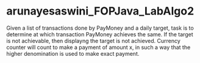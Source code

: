 # arunayesaswini_FOPJava_LabAlgo2
Given a list of transactions done by PayMoney and a daily target,  task is to determine at which transaction PayMoney achieves the same. If the target is not achievable, then displayng the target is not achieved.
Currency counter will count to make a payment of amount x, in such a way that the higher denomination is used to make exact payment.
